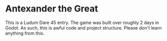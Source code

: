 # Antexander the Great
This is a Ludum Dare 45 entry. The game was built over roughly 2 days in Godot. As such, this is awful code and project structure. Please don't learn anything from this.
